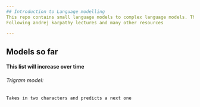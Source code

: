 ```yaml
---
## Introduction to Language modelling  
This repo contains small language models to complex language models. This is my journey into the world of language modelling  
Following andrej karpathy lectures and many other resources 

---
```

## Models so far
#### This list will increase over time   
###### Trigram model:  
    Takes in two characters and predicts a next one 
 
